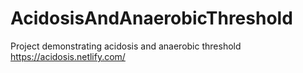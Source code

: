 # AcidosisAndAnaerobicThreshold

Project demonstrating acidosis and anaerobic threshold
<br />
https://acidosis.netlify.com/
